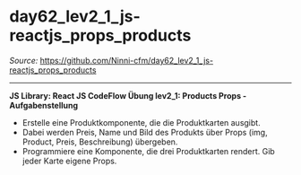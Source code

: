 # day62_lev2_1_js-reactjs_props_products

_Source:_ https://github.com/Ninni-cfm/day62_lev2_1_js-reactjs_props_products

---

**JS Library: React JS CodeFlow Übung lev2_1: Products Props - Aufgabenstellung**

-   Erstelle eine Produktkomponente, die die Produktkarten ausgibt.
-   Dabei werden Preis, Name und Bild des Produkts über Props (img, Product, Preis, Beschreibung) übergeben.
-   Programmiere eine Komponente, die drei Produktkarten rendert. Gib jeder Karte eigene Props.
